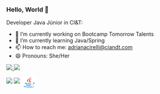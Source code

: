 ### Hello, World 👋

 Developer Java Júnior in CI&T:

- 🔭 I’m currently working on Bootcamp Tomorrow Talents
- 🌱 I’m currently learning Java/Spring
- 📫 How to reach me: adrianacirelli@ciandt.com
- 😄 Pronouns: She/Her


<div>
  <a href="https://github.com/AdrianaCirelli">
  <img height="180em" src="https://github-readme-stats-eight-theta.vercel.app/api?username=AdrianaCirelli&show_icons=true&theme=dracula&include_all_commits=true&count_private=true"/>
  <img height="180em" src="https://github-readme-stats-eight-theta.vercel.app/api/top-langs/?username=AdrianaCirelli&layout=compact&langs_count=8&theme=dracula"/>
<div>



  <a href = "mailto:adrianacirelli@ciandt.com"><img src="https://img.shields.io/badge/-Gmail-%23333?style=for-the-badge&logo=gmail&logoColor=white" target="_blank"></a>
  <a href="https://www.linkedin.com/in/adrianacirelli/" target="_blank"><img src="https://img.shields.io/badge/-LinkedIn-%230077B5?style=for-the-badge&logo=linkedin&logoColor=white" target="_blank"></a> 
  <img align="center" alt="java" height="30" width="40" src="https://raw.githubusercontent.com/devicons/devicon/master/icons/java/java-original.svg">
  
